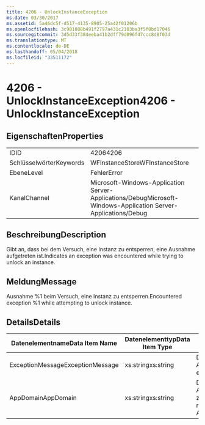 ```yaml
---
title: 4206 - UnlockInstanceException
ms.date: 03/30/2017
ms.assetid: 5a46dc5f-d517-4135-8905-25a42f01206b
ms.openlocfilehash: 3c981888b491f2797a431c2103ba3f5f0bd17046
ms.sourcegitcommit: 3d5d33f384eeba41b2dff79d096f47ccc8d8f03d
ms.translationtype: MT
ms.contentlocale: de-DE
ms.lasthandoff: 05/04/2018
ms.locfileid: "33511172"
---
```

# <a name="4206---unlockinstanceexception"></a><span data-ttu-id="d6f94-102">4206 - UnlockInstanceException</span><span class="sxs-lookup"><span data-stu-id="d6f94-102">4206 - UnlockInstanceException</span></span>
## <a name="properties"></a><span data-ttu-id="d6f94-103">Eigenschaften</span><span class="sxs-lookup"><span data-stu-id="d6f94-103">Properties</span></span>  
  
|||  
|-|-|  
|<span data-ttu-id="d6f94-104">ID</span><span class="sxs-lookup"><span data-stu-id="d6f94-104">ID</span></span>|<span data-ttu-id="d6f94-105">4206</span><span class="sxs-lookup"><span data-stu-id="d6f94-105">4206</span></span>|  
|<span data-ttu-id="d6f94-106">Schlüsselwörter</span><span class="sxs-lookup"><span data-stu-id="d6f94-106">Keywords</span></span>|<span data-ttu-id="d6f94-107">WFInstanceStore</span><span class="sxs-lookup"><span data-stu-id="d6f94-107">WFInstanceStore</span></span>|  
|<span data-ttu-id="d6f94-108">Ebene</span><span class="sxs-lookup"><span data-stu-id="d6f94-108">Level</span></span>|<span data-ttu-id="d6f94-109">Fehler</span><span class="sxs-lookup"><span data-stu-id="d6f94-109">Error</span></span>|  
|<span data-ttu-id="d6f94-110">Kanal</span><span class="sxs-lookup"><span data-stu-id="d6f94-110">Channel</span></span>|<span data-ttu-id="d6f94-111">Microsoft-Windows-Application Server-Applications/Debug</span><span class="sxs-lookup"><span data-stu-id="d6f94-111">Microsoft-Windows-Application Server-Applications/Debug</span></span>|  
  
## <a name="description"></a><span data-ttu-id="d6f94-112">Beschreibung</span><span class="sxs-lookup"><span data-stu-id="d6f94-112">Description</span></span>  
 <span data-ttu-id="d6f94-113">Gibt an, dass bei dem Versuch, eine Instanz zu entsperren, eine Ausnahme aufgetreten ist.</span><span class="sxs-lookup"><span data-stu-id="d6f94-113">Indicates an exception was encountered while trying to unlock an instance.</span></span>  
  
## <a name="message"></a><span data-ttu-id="d6f94-114">Meldung</span><span class="sxs-lookup"><span data-stu-id="d6f94-114">Message</span></span>  
 <span data-ttu-id="d6f94-115">Ausnahme %1 beim Versuch, eine Instanz zu entsperren.</span><span class="sxs-lookup"><span data-stu-id="d6f94-115">Encountered exception %1 while attempting to unlock instance.</span></span>  
  
## <a name="details"></a><span data-ttu-id="d6f94-116">Details</span><span class="sxs-lookup"><span data-stu-id="d6f94-116">Details</span></span>  
  
|<span data-ttu-id="d6f94-117">Datenelementname</span><span class="sxs-lookup"><span data-stu-id="d6f94-117">Data Item Name</span></span>|<span data-ttu-id="d6f94-118">Datenelementtyp</span><span class="sxs-lookup"><span data-stu-id="d6f94-118">Data Item Type</span></span>|<span data-ttu-id="d6f94-119">Beschreibung</span><span class="sxs-lookup"><span data-stu-id="d6f94-119">Description</span></span>|  
|--------------------|--------------------|-----------------|  
|<span data-ttu-id="d6f94-120">ExceptionMessage</span><span class="sxs-lookup"><span data-stu-id="d6f94-120">ExceptionMessage</span></span>|<span data-ttu-id="d6f94-121">xs:string</span><span class="sxs-lookup"><span data-stu-id="d6f94-121">xs:string</span></span>|<span data-ttu-id="d6f94-122">Die Nachricht aus der SQL-Ausnahme.</span><span class="sxs-lookup"><span data-stu-id="d6f94-122">The message from the SQL exception.</span></span>|  
|<span data-ttu-id="d6f94-123">AppDomain</span><span class="sxs-lookup"><span data-stu-id="d6f94-123">AppDomain</span></span>|<span data-ttu-id="d6f94-124">xs:string</span><span class="sxs-lookup"><span data-stu-id="d6f94-124">xs:string</span></span>|<span data-ttu-id="d6f94-125">Die von AppDomain.CurrentDomain.FriendlyName zurückgegebene Zeichenfolge.</span><span class="sxs-lookup"><span data-stu-id="d6f94-125">The string returned by AppDomain.CurrentDomain.FriendlyName.</span></span>|
